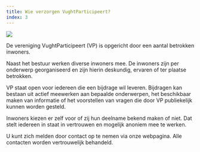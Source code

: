 ```yaml
---
title: Wie verzorgen VughtParticipeert?
index: 3
---
```

![](/uploads/schermafdruk-2019-09-23-22.52.27.png)

De vereniging VughtParticipeert (VP) is opgericht door een aantal betrokken inwoners.

Naast het bestuur werken diverse inwoners mee. De inwoners zijn per onderwerp georganiseerd en zijn hierin deskundig, ervaren of ter plaatse betrokken.

VP staat open voor iedereen die een bijdrage wil leveren. Bijdragen kan bestaan uit actief meewerken aan bepaalde onderwerpen, het beschikbaar maken van informatie of het voorstellen van vragen die door VP publiekelijk kunnen worden gesteld. 

Inwoners kiezen er zelf voor of zij hun deelname bekend maken of niet. Dat stelt iedereen in staat in vertrouwen en mogelijk anoniem mee te werken. 

U kunt zich melden door contact op te nemen via onze webpagina. Alle contacten worden vertrouwelijk behandeld.
